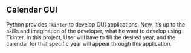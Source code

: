 ## Calendar GUI

Python provides `Tkinter` to develop GUI applications. Now, it’s up to the skills and imagination of the developer, what he want to develop using Tkinter. In this project, User will have to fill the desired year, and the calendar for that specific year will appear through this application.